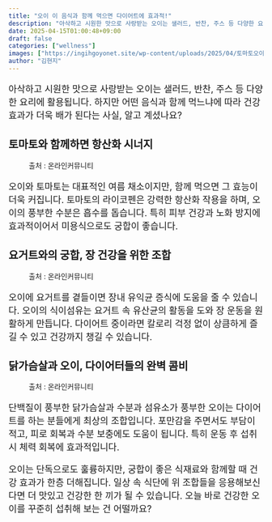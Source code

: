 ```yaml
---
title: "오이 이 음식과 함께 먹으면 다이어트에 효과적!"
description: "아삭하고 시원한 맛으로 사랑받는 오이는 샐러드, 반찬, 주스 등 다양한 요리에 활용됩니다. 하지만 어떤 음식과 함께 먹느냐에 따라 건강 효과가 더욱 배가 된다는 사실, 알고 계셨나요?"
date: 2025-04-15T01:00:48+09:00
draft: false
categories: ["wellness"]
images: ["https://ingihgoyonet.site/wp-content/uploads/2025/04/토마토오이-1024x683.jpg", "https://ingihgoyonet.site/wp-content/uploads/2025/04/요거트-2-1024x681.jpg", "https://ingihgoyonet.site/wp-content/uploads/2025/04/닭가슴살-1024x683.jpg"]
author: "김현지"
---
```


<p style="font-size:18px">아삭하고 시원한 맛으로 사랑받는 오이는 샐러드, 반찬, 주스 등 다양한 요리에 활용됩니다. 하지만 어떤 음식과 함께 먹느냐에 따라 건강 효과가 더욱 배가 된다는 사실, 알고 계셨나요?</p> <h2 >토마토와 함께하면 항산화 시너지</h2> <figure ><img src="https://ingihgoyonet.site/wp-content/uploads/2025/04/토마토오이-1024x683.jpg" alt="" style="aspect-ratio:16/9;object-fit:cover"/><figcaption >출처 : 온라인커뮤니티</figcaption></figure> <p style="font-size:18px">오이와 토마토는 대표적인 여름 채소이지만, 함께 먹으면 그 효능이 더욱 커집니다. 토마토의 라이코펜은 강력한 항산화 작용을 하며, 오이의 풍부한 수분은 흡수를 돕습니다. 특히 피부 건강과 노화 방지에 효과적이어서 미용식으로도 궁합이 좋습니다.</p> <h2 >요거트와의 궁합, 장 건강을 위한 조합</h2> <figure ><img src="https://ingihgoyonet.site/wp-content/uploads/2025/04/요거트-2-1024x681.jpg" alt="" style="aspect-ratio:16/9;object-fit:cover"/><figcaption >출처 : 온라인커뮤니티</figcaption></figure> <p style="font-size:18px">오이에 요거트를 곁들이면 장내 유익균 증식에 도움을 줄 수 있습니다. 오이의 식이섬유는 요거트 속 유산균의 활동을 도와 장 운동을 원활하게 만듭니다. 다이어트 중이라면 칼로리 걱정 없이 상큼하게 즐길 수 있고 건강까지 챙길 수 있습니다.</p> <h2 >닭가슴살과 오이, 다이어터들의 완벽 콤비</h2> <figure ><img src="https://ingihgoyonet.site/wp-content/uploads/2025/04/닭가슴살-1024x683.jpg" alt="" style="aspect-ratio:16/9;object-fit:cover"/><figcaption >출처 : 온라인커뮤니티</figcaption></figure> <p style="font-size:18px">단백질이 풍부한 닭가슴살과 수분과 섬유소가 풍부한 오이는 다이어트를 하는 분들에게 최상의 조합입니다. 포만감을 주면서도 부담이 적고, 피로 회복과 수분 보충에도 도움이 됩니다. 특히 운동 후 섭취 시 체력 회복에 효과적입니다.</p> <p style="font-size:18px">오이는 단독으로도 훌륭하지만, 궁합이 좋은 식재료와 함께할 때 건강 효과가 한층 더해집니다. 일상 속 식단에 위 조합들을 응용해보신다면 더 맛있고 건강한 한 끼가 될 수 있습니다. 오늘 바로 건강한 오이를 꾸준히 섭취해 보는 건 어떨까요?</p>
